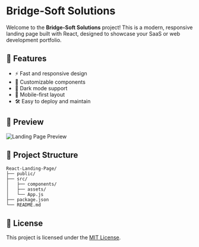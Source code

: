 # Bridge-Soft Solutions

Welcome to the **Bridge-Soft Solutions** project! This is a modern, responsive landing page built with React, designed to showcase your SaaS or web development portfolio.

## 🚀 Features

- ⚡ Fast and responsive design
- 🎨 Customizable components
- 🌙 Dark mode support
- 📱 Mobile-first layout
- 🛠️ Easy to deploy and maintain

## 📸 Preview

![Landing Page Preview](./build/img/portfolio/01-large.jpg)



## 📁 Project Structure

```
React-Landing-Page/
├── public/
├── src/
│   ├── components/
│   ├── assets/
│   └── App.js
├── package.json
└── README.md
```

## 📄 License

This project is licensed under the [MIT License](LICENSE).